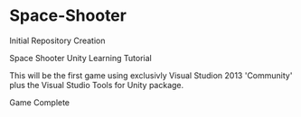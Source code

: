 # Space-Shooter
Initial Repository Creation

Space Shooter Unity Learning Tutorial

This will be the first game using exclusivly Visual Studion 2013 'Community' plus the Visual Studio Tools for Unity
package.

Game Complete

